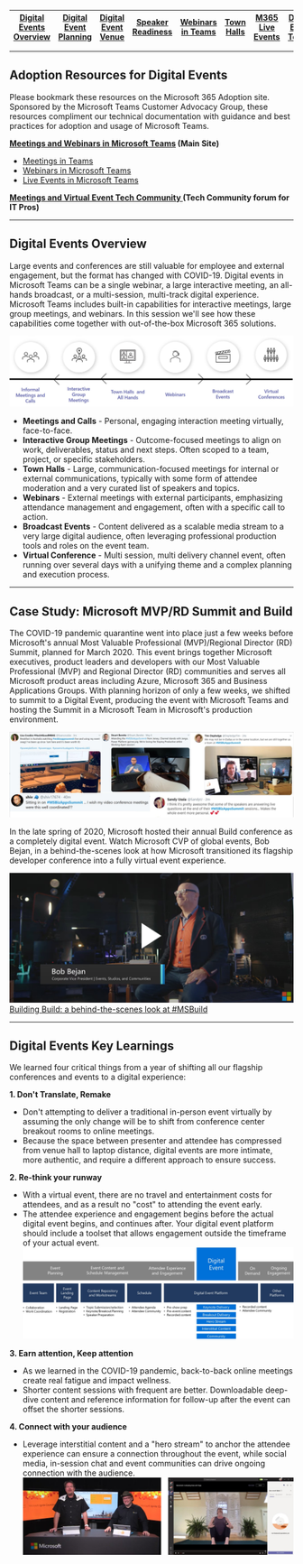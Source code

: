 [Digital Events Overview](https://github.com/NickStillings/digitalevents/) | [Digital Event Planning](https://github.com/NickStillings/digitalevents/wiki/Digital-Event-Planning) | [Digital Event Venue](https://github.com/NickStillings/digitalevents/wiki/Digital-Event-Venue) | [Speaker Readiness](https://github.com/NickStillings/digitalevents/wiki/Speaker-Readiness) | [Webinars in Teams](https://github.com/NickStillings/digitalevents/wiki/Webinars-in-Teams) | [Town Halls](https://github.com/NickStillings/digitalevents/wiki/Town-Halls) | [M365 Live Events](https://github.com/NickStillings/digitalevents/wiki/M365-Live-Events) | [Digital Event Toolkit](https://github.com/NickStillings/digitalevents/tree/main/Digital%20Toolkit)
---|---|---|---|---|---|---|---


***

## Adoption Resources for Digital Events
Please bookmark these resources on the Microsoft 365 Adoption site. Sponsored by the Microsoft Teams Customer Advocacy Group, these resources compliment our technical documentation with guidance and best practices for adoption and usage of Microsoft Teams. 

**[Meetings and Webinars in Microsoft Teams](https://adoption.microsoft.com/meetings-and-webinars-in-microsoft-teams/) (Main Site)**
* [Meetings in Teams](https://adoption.microsoft.com/meetings-and-webinars-in-microsoft-teams/meetings/)
* [Webinars in Microsoft Teams](https://adoption.microsoft.com/meetings-and-webinars-in-microsoft-teams/webinars/)
* [Live Events in Microsoft Teams](https://adoption.microsoft.com/virtual-event-guidance/)

**[Meetings and Virtual Event Tech Community ](https://techcommunity.microsoft.com/t5/virtual-events-and-webinars/bd-p/TeamsVirtualEvents) (Tech Community forum for IT Pros)**


***

## Digital Events Overview
Large events and conferences are still valuable for employee and external engagement, but the format has changed with COVID-19. Digital events in Microsoft Teams can be a single webinar, a large interactive meeting, an all-hands broadcast, or a multi-session, multi-track digital experience.  Microsoft Teams includes built-in capabilities for interactive meetings, large group meetings, and webinars. In this session we'll see how these capabilities come together with out-of-the-box Microsoft 365 solutions. 

![A continuum of types of digital events](https://github.com/NickStillings/digitalevents/blob/main/Wiki%20Images/wiki.digitalevents.2.continuum.jpg)

- **Meetings and Calls** - Personal, engaging interaction meeting virtually, face-to-face.
- **Interactive Group Meetings** - Outcome-focused meetings to align on work, deliverables, status and next steps. Often scoped to a team, project, or specific stakeholders.
- **Town Halls** - Large, communication-focused meetings for internal or external communications, typically with some form of attendee moderation and a very curated list of speakers and topics.
- **Webinars** - External meetings with external participants, emphasizing attendance management and engagement, often with a specific call to action.
- **Broadcast Events** - Content delivered as a scalable media stream to a very large digital audience, often leveraging professional production tools and roles on the event team.
- **Virtual Conference** - Multi session, multi delivery channel event, often running over several days with a unifying theme and a complex planning and execution process.



***


## Case Study: Microsoft MVP/RD Summit and Build

The COVID-19 pandemic quarantine went into place just a few weeks before Microsoft&#39;s annual Most Valuable Professional (MVP)/Regional Director (RD) Summit, planned for March 2020. This event brings together Microsoft executives, product leaders and developers with our Most Valuable Professional (MVP) and Regional Director (RD) communities and serves all Microsoft product areas including Azure, Microsoft 365 and Business Applications Groups. With planning horizon of only a few weeks, we shifted to summit to a Digital Event, producing the event with Microsoft Teams and hosting the Summit in a Microsoft Team in Microsoft&#39;s production environment.

![Quotes from the Microsoft MVP Summit](https://github.com/NickStillings/digitalevents/blob/main/Wiki%20Images/wiki.digitalevents.1.mvp.jpg)

In the late spring of 2020, Microsoft hosted their annual Build conference as a completely digital event. Watch Microsoft CVP of global events, Bob Bejan, in a behind-the-scenes look at how Microsoft transitioned its flagship developer conference into a fully virtual event experience.

[![IMAGE ALT TEXT](https://github.com/NickStillings/digitalevents/blob/main/Wiki%20Images/wiki.digitalevents.4.build.jpg)](https://youtu.be/lSTzqk8strk "Video Title")
[Building Build: a behind-the-scenes look at #MSBuild](https://youtu.be/Vsi8ubQeXNIk)


***


## Digital Events Key Learnings

We learned four critical things from a year of shifting all our flagship conferences and events to a digital experience:

**1. Don&#39;t Translate, Remake**
- Don&#39;t attempting to deliver a traditional in-person event virtually by assuming the only change will be to shift from conference center breakout rooms to online meetings.
- Because the space between presenter and attendee has compressed from venue hall to laptop distance, digital events are more intimate, more authentic, and require a different approach to ensure success.

**2. Re-think your runway**
- With a virtual event, there are no travel and entertainment costs for attendees, and as a result no &quot;cost&quot; to attending the event early. 
- The attendee experience and engagement begins before the actual digital event begins, and continues after. Your digital event platform should include a toolset that allows engagement outside the timeframe of your actual event.
![Diagram of a digital event planning cycle](https://github.com/NickStillings/digitalevents/blob/main/Wiki%20Images/wiki.digitalevents.5.runway.jpg)

**3. Earn attention, Keep attention**
- As we learned in the COVID-19 pandemic, back-to-back online meetings create real fatigue and impact wellness. 
- Shorter content sessions with frequent are better. Downloadable deep-dive content and reference information for follow-up after the event can offset the shorter sessions.

**4. Connect with your audience**
- Leverage interstitial content and a &quot;hero stream&quot; to anchor the attendee experience can ensure a connection throughout the event, while social media, in-session chat and event communities can drive ongoing connection with the audience.
![Examples of Hero Stream and Interstitial Content](https://github.com/NickStillings/digitalevents/blob/main/Wiki%20Images/wiki.digitalevents.3.hero.jpg)
